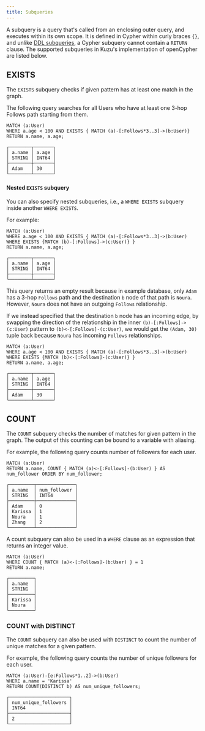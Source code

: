 ```yaml
---
title: Subqueries
---
```


A subquery is a query that's called from an enclosing outer query, and executes within its own scope.
It is defined in Cypher within curly braces `{}`, and unlike [DDL subqueries](/import/copy-from-subquery), a Cypher subquery
cannot contain a `RETURN` clause. The supported subqueries in Kuzu's implementation of openCypher are listed below.

## EXISTS

The `EXISTS` subquery checks if given pattern has at least one match in the graph.

The following query searches for all Users who have at least one 3-hop Follows
path starting from them.

```cypher
MATCH (a:User)
WHERE a.age < 100 AND EXISTS { MATCH (a)-[:Follows*3..3]->(b:User)} 
RETURN a.name, a.age;
```

```table
┌────────┬───────┐
│ a.name │ a.age │
│ STRING │ INT64 │
├────────┼───────┤
│ Adam   │ 30    │
└────────┴───────┘
```

#### Nested `EXISTS` subquery
You can also specify nested subqueries, i.e., a `WHERE EXISTS` subquery inside another `WHERE EXISTS`.

For example:

```cypher
MATCH (a:User)
WHERE a.age < 100 AND EXISTS { MATCH (a)-[:Follows*3..3]->(b:User) WHERE EXISTS {MATCH (b)-[:Follows]->(c:User)} } 
RETURN a.name, a.age;
```

```table
┌────────┬───────┐
│ a.name │ a.age │
│ STRING │ INT64 │
├────────┼───────┤
└────────┴───────┘
```

This query returns an empty result because in example database, only `Adam` has a 3-hop `Follows` path
and the destination `b` node of that path is `Noura`. However, `Noura` does not have an outgoing
`Follows` relationship.

If we instead specified that the destination `b` node has an incoming edge, by swapping the direction
of the relationship in the inner `(b)-[:Follows]->(c:User)` pattern to `(b)<-[:Follows]-(c:User)`,
we would get the `(Adam, 30)` tuple back because `Noura` has incoming `Follows` relationships.

```cypher
MATCH (a:User)
WHERE a.age < 100 AND EXISTS { MATCH (a)-[:Follows*3..3]->(b:User) WHERE EXISTS {MATCH (b)<-[:Follows]-(c:User)} } 
RETURN a.name, a.age;
```

```table
┌────────┬───────┐
│ a.name │ a.age │
│ STRING │ INT64 │
├────────┼───────┤
│ Adam   │ 30    │
└────────┴───────┘
```

## COUNT

The `COUNT` subquery checks the number of matches for given pattern in the graph. The output of this
counting can be bound to a variable with aliasing.

For example, the following query counts number of followers for each user.

```cypher
MATCH (a:User)
RETURN a.name, COUNT { MATCH (a)<-[:Follows]-(b:User) } AS num_follower ORDER BY num_follower;
```

```table
┌─────────┬──────────────┐
│ a.name  │ num_follower │
│ STRING  │ INT64        │
├─────────┼──────────────┤
│ Adam    │ 0            │
│ Karissa │ 1            │
│ Noura   │ 1            │
│ Zhang   │ 2            │
└─────────┴──────────────┘
```
A count subquery can also be used in a `WHERE` clause as an expression that returns an integer value.

```cypher
MATCH (a:User)
WHERE COUNT { MATCH (a)<-[:Follows]-(b:User) } = 1
RETURN a.name;
```

```table
┌─────────┐
│ a.name  │
│ STRING  │
├─────────┤
│ Karissa │
│ Noura   │
└─────────┘
```

### COUNT with DISTINCT

The `COUNT` subquery can also be used with `DISTINCT` to count the number of unique matches for a given pattern.

For example, the following query counts the number of unique followers for each user.

```cypher
MATCH (a:User)-[e:Follows*1..2]->(b:User)
WHERE a.name = 'Karissa'
RETURN COUNT(DISTINCT b) AS num_unique_followers;
```

```table
┌──────────────────────┐
│ num_unique_followers │
│ INT64                │
├──────────────────────┤
│ 2                    │
└──────────────────────┘
```


